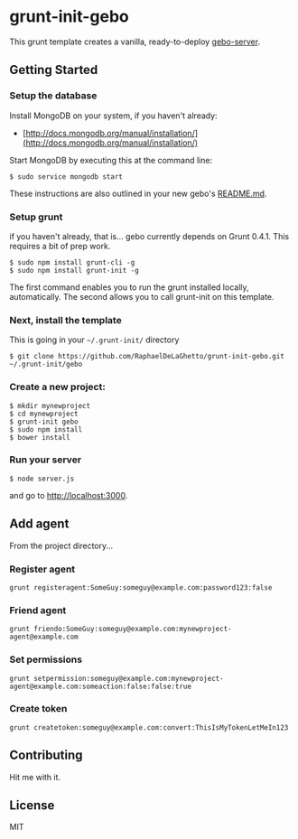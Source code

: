 grunt-init-gebo
===============

This grunt template creates a vanilla, ready-to-deploy [gebo-server](https://github.com/RaphaelDeLaGhetto/gebo-server).

## Getting Started

### Setup the database

Install MongoDB on your system, if you haven't already:

* [http://docs.mongodb.org/manual/installation/](http://docs.mongodb.org/manual/installation/)

Start MongoDB by executing this at the command line:

```
$ sudo service mongodb start
```

These instructions are also outlined in your new gebo's
[README.md](https://github.com/RaphaelDeLaGhetto/grunt-init-gebo/blob/master/root/README.md).

### Setup grunt
if you haven't already, that is... gebo currently depends on Grunt 0.4.1. This requires a bit of prep work.

```
$ sudo npm install grunt-cli -g
$ sudo npm install grunt-init -g
```

The first command enables you to run the grunt installed locally, automatically. The second allows you to call grunt-init on this template.

### Next, install the template
This is going in your `~/.grunt-init/` directory

```
$ git clone https://github.com/RaphaelDeLaGhetto/grunt-init-gebo.git ~/.grunt-init/gebo
```

### Create a new project:

```
$ mkdir mynewproject
$ cd mynewproject
$ grunt-init gebo
$ sudo npm install
$ bower install
```

### Run your server

```
$ node server.js
```

and go to <http://localhost:3000>.

## Add agent

From the project directory...

### Register agent

```
grunt registeragent:SomeGuy:someguy@example.com:password123:false
```

### Friend agent

```
grunt friendo:SomeGuy:someguy@example.com:mynewproject-agent@example.com
```

### Set permissions

```
grunt setpermission:someguy@example.com:mynewproject-agent@example.com:someaction:false:false:true
```

### Create token

```
grunt createtoken:someguy@example.com:convert:ThisIsMyTokenLetMeIn123
```

## Contributing

Hit me with it.

## License

MIT
